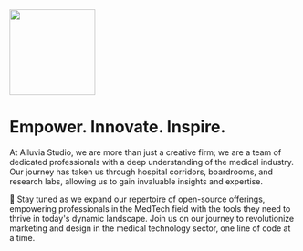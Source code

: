<img src="https://assets-global.website-files.com/64078d976b7c7f315ed313d6/6408be4eca098537c2cea18c_Alluvia_primary_logo_white_goldstar.png" loading="lazy" width="150" alt="" sizes="(max-width: 479px) 100vw, 150px" srcset="https://assets-global.website-files.com/64078d976b7c7f315ed313d6/6408be4eca098537c2cea18c_Alluvia_primary_logo_white_goldstar-p-500.png 500w, https://assets-global.website-files.com/64078d976b7c7f315ed313d6/6408be4eca098537c2cea18c_Alluvia_primary_logo_white_goldstar-p-800.png 800w, https://assets-global.website-files.com/64078d976b7c7f315ed313d6/6408be4eca098537c2cea18c_Alluvia_primary_logo_white_goldstar-p-1080.png 1080w, https://assets-global.website-files.com/64078d976b7c7f315ed313d6/6408be4eca098537c2cea18c_Alluvia_primary_logo_white_goldstar-p-1600.png 1600w, https://assets-global.website-files.com/64078d976b7c7f315ed313d6/6408be4eca098537c2cea18c_Alluvia_primary_logo_white_goldstar-p-2000.png 2000w, https://assets-global.website-files.com/64078d976b7c7f315ed313d6/6408be4eca098537c2cea18c_Alluvia_primary_logo_white_goldstar-p-2600.png 2600w, https://assets-global.website-files.com/64078d976b7c7f315ed313d6/6408be4eca098537c2cea18c_Alluvia_primary_logo_white_goldstar-p-3200.png 3200w" class="image-3">

# Empower. Innovate. Inspire.

At Alluvia Studio, we are more than just a creative firm; we are a team of dedicated professionals with a deep understanding of the medical industry. Our journey has taken us through hospital corridors, boardrooms, and research labs, allowing us to gain invaluable insights and expertise.

🚀 Stay tuned as we expand our repertoire of open-source offerings, empowering professionals in the MedTech field with the tools they need to thrive in today's dynamic landscape. Join us on our journey to revolutionize marketing and design in the medical technology sector, one line of code at a time.

<!--
## About Us

**Who We Are**: Meet our team of seasoned professionals who have traversed the medical landscape, from developing groundbreaking medical devices to publishing clinical research. 

**Our Experience**: With firsthand experience in various healthcare settings, including the ICU, OR, and med/surg units, we understand the intricacies of patient care and the challenges faced by healthcare providers.

**Our Approach**: Our intimate knowledge of the medical industry enables us to immerse ourselves in our clients' challenges, delivering tailored and effective marketing solutions.

**Here are some ideas to get you started:**

🙋‍♀️ A short introduction - what is your organization all about?
🌈 Contribution guidelines - how can the community get involved?
👩‍💻 Useful resources - where can the community find your docs? Is there anything else the community should know?
🍿 Fun facts - what does your team eat for breakfast?
🧙 Remember, you can do mighty things with the power of [Markdown](https://docs.github.com/github/writing-on-github/getting-started-with-writing-and-formatting-on-github/basic-writing-and-formatting-syntax)
-->
